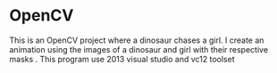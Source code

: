 # OpenCV
This is an OpenCV project where a dinosaur chases a girl. I create an animation using the images of a dinosaur and girl with their respective masks . This program use 2013 visual studio and vc12 toolset
